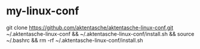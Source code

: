 # my-linux-conf

git clone https://github.com/aktentasche/aktentasche-linux-conf.git ~/.aktentasche-linux-conf &&
~/.aktentasche-linux-conf/install.sh &&
source ~/.bashrc &&
rm -rf ~/.aktentasche-linux-conf/install.sh
